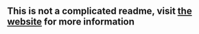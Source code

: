 ## This is not a complicated readme, visit [the website](https://licenses.awfixer.dev) for more information
